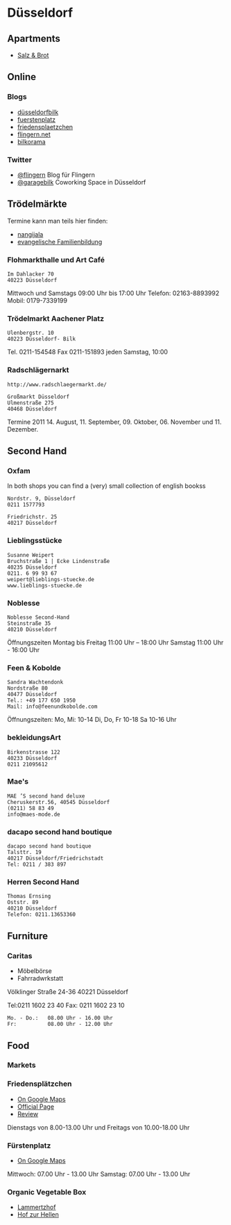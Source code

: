 # Düsseldorf #

## Apartments ##

- [Salz & Brot](http://www.salzundbrot.com/)

## Online ##

### Blogs ###

- [düsseldorfbilk](http://duesseldorfbilk.de/)
- [fuerstenplatz](http://www.fuerstenplatz.de/)
- [friedensplaetzchen](http://www.friedensplaetzchen.de/)
- [flingern.net](http://www.flingern.net/)
- [bilkorama](http://www.bilkorama.de/)

### Twitter ###

- [@flingern](http://twitter.com/#!/flingern) Blog für Flingern 
- [@garagebilk](http://twitter.com/#!/garagebilk) Coworking Space in Düsseldorf

## Trödelmärkte ##

Termine kann man teils hier finden:

- [nangijala](http://nangijala.blogsport.eu/)
- [evangelische Familienbildung](http://www.efa-duesseldorf.de/)

### Flohmarkthalle und Art Café ###

	Im Dahlacker 70
	40223 Düsseldorf

Mittwoch und Samstags
09:00 Uhr bis 17:00 Uhr
Telefon:	02163-8893992
Mobil:	0179-7339199

### Trödelmarkt Aachener Platz ###

	Ulenbergstr. 10
	40223 Düsseldorf- Bilk

Tel. 0211-154548
Fax 0211-151893
jeden Samstag, 10:00

### Radschlägernarkt ###

	http://www.radschlaegermarkt.de/

	Großmarkt Düsseldorf
	Ulmenstraße 275
	40468 Düsseldorf

Termine 2011
14. August, 11. September, 09. Oktober, 06. November und 11. Dezember.

## Second Hand ##

### Oxfam ###

In both shops you can find a (very) small collection of english bookss	

	Nordstr. 9, Düsseldorf 
	0211 1577793

	Friedrichstr. 25
	40217 Düsseldorf	

### Lieblingsstücke ###

	Susanne Weipert
	Bruchstraße 1 | Ecke Lindenstraße
	40235 Düsseldorf 
	0211. 6 99 93 67 
	weipert@lieblings-stuecke.de
	www.lieblings-stuecke.de

### Noblesse ###

	Noblesse Second-Hand
	Steinstraße 35
	40210 Düsseldorf

Öffnungszeiten
Montag bis Freitag 11:00 Uhr – 18:00 Uhr
Samstag 11:00 Uhr - 16:00 Uhr

### Feen & Kobolde ###

	Sandra Wachtendonk
	Nordstraße 80
	40477 Düsseldorf
	Tel.: +49 177 650 1950
	Mail: info@feenundkobolde.com

Öffnungszeiten:
Mo, Mi: 10-14
Di, Do, Fr 10-18
Sa 10-16 Uhr

### bekleidungsArt ###

	Birkenstrasse 122
	40233 Düsseldorf
	0211 21095612
	
### Mae's ###

	MAE ’S second hand deluxe
	Cheruskerstr.56, 40545 Düsseldorf
	(0211) 58 83 49
	info@maes-mode.de

### dacapo second hand boutique ###

	dacapo second hand boutique
	Talsttr. 19
	40217 Düsseldorf/Friedrichstadt
	Tel: 0211 / 383 897
	
### Herren Second Hand ###

	Thomas Ernsing 
	Oststr. 89
	40210 Düsseldorf
	Telefon: 0211.13653360

## Furniture ##

### Caritas ###

- Möbelbörse
- Fahrradwrkstatt

Völklinger Straße 24-36
40221 Düsseldorf

Tel:0211 1602 23 40
Fax: 0211 1602 23 10

	Mo. - Do.:   08.00 Uhr - 16.00 Uhr 
	Fr:          08.00 Uhr - 12.00 Uhr
	
## Food ##

### Markets ###

### Friedensplätzchen ###

- [On Google Maps](http://maps.google.de/maps?q=Friedenspl%C3%A4tzchen&hl=en&ie=UTF8&hnear=Friedenspl%C3%A4tzchen&t=m&z=14&vpsrc=0)
- [Official Page](http://bauernmarkt.netzwerkagrarbuero.de/index.php?id=101)
- [Review](http://www.friedensplaetzchen.de/bauernmarkt/)

Dienstags von 8.00-13.00 Uhr und
Freitags von 10.00-18.00 Uhr

### Fürstenplatz ###

- [On Google Maps](http://maps.google.com/maps?q=F%C3%BCrstenplatz,+D%C3%BCsseldorf,+Deutschland&hl=de&ie=UTF8&sll=51.2132,6.78504&sspn=0.014302,0.035191&vpsrc=0&hnear=F%C3%BCrstenplatz,+40215+D%C3%BCsseldorf,+Nordrhein-Westfalen,+Deutschland&t=m&z=16)

Mittwoch: 07.00 Uhr - 13.00 Uhr
Samstag: 07.00 Uhr - 13.00 Uhr

### Organic Vegetable Box 

- [Lammertzhof](http://www.lammertzhof.info/)
- [Hof zur Hellen](http://www.hofzurhellen.de/abo.php)